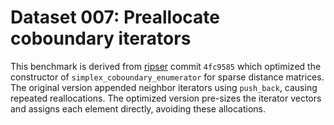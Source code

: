 # Dataset 007: Preallocate coboundary iterators

This benchmark is derived from [ripser](https://github.com/Ripser/ripser) commit `4fc9585` which optimized the constructor of `simplex_coboundary_enumerator` for sparse distance matrices. The original version appended neighbor iterators using `push_back`, causing repeated reallocations. The optimized version pre-sizes the iterator vectors and assigns each element directly, avoiding these allocations.
